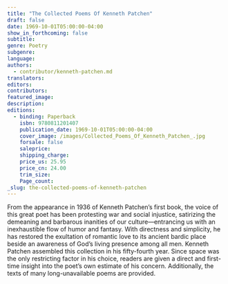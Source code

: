 ```yaml
---
title: "The Collected Poems Of Kenneth Patchen"
draft: false
date: 1969-10-01T05:00:00-04:00
show_in_forthcoming: false
subtitle:
genre: Poetry
subgenre:
language:
authors:
  - contributor/kenneth-patchen.md
translators:
editors:
contributors:
featured_image:
description:
editions:
  - binding: Paperback
    isbn: 9780811201407
    publication_date: 1969-10-01T05:00:00-04:00
    cover_image: /images/Collected_Poems_Of_Kenneth_Patchen_.jpg
    forsale: false
    saleprice:
    shipping_charge:
    price_us: 25.95
    price_cn: 24.00
    trim_size:
    Page_count:
_slug: the-collected-poems-of-kenneth-patchen
---
```


From the appearance in 1936 of Kenneth Patchen’s first book, the voice of this great poet has been protesting war and social injustice, satirizing the demeaning and barbarous inanities of our culture––entrancing us with an inexhaustible flow of humor and fantasy. With directness and simplicity, he has restored the exultation of romantic love to its ancient bardic place beside an awareness of God’s living presence among all men. Kenneth Patchen assembled this collection in his fifty-fourth year. Since space was the only restricting factor in his choice, readers are given a direct and first-time insight into the poet’s own estimate of his concern. Additionally, the texts of many long-unavailable poems are provided.

